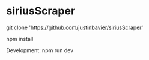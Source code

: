 # siriusScraper

git clone 'https://github.com/justinbavier/siriusScraper'

npm install

Development:
npm run dev
